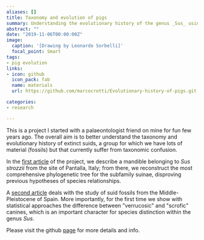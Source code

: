 ```yaml
---
aliases: []
title: Taxonomy and evolution of pigs
summary: Understanding the evolutionary history of the genus _Sus_ using multiple approaches
abstract: ""
date: "2019-11-06T00:00:00Z"
image:
  caption: '[Drawing by Leonardo Sorbelli]'
  focal_point: Smart
tags: 
- pig evolution
links:
- icon: github
  icon_pack: fab
  name: materials
  url: https://github.com/marcocrotti/Evolutionary-history-of-pigs.git

categories:
- research

---
```

This is a project I started with a palaeontologist friend on mine for fun few years ago. 
The overall aim is to better understand the taxonomy and evolutionary history of extinct suids, 
a group for which we have lots of material (fossils) but that currently suffer from taxonomic confusion.

In the [first article](https://doi.org/10.1016/j.quascirev.2018.06.029) of the project, we 
describe a mandible belonging to *Sus strozzii* from the site of Pantalla, Italy; from there, 
we reconstruct the most comprehensive phylogenetic tree for the subfamily suinae, disproving 
previous hypotheses of species relationships. 

A [second article](https://doi.org/10.1016/j.quascirev.2020.106234) deals with the study of suid fossils from the Middle-Pleistocene
of Spain. More importantly, for the first time we show with statistical approaches the difference
between "verrucosic" and "scrofic" canines, which is an important character for species 
distinction within the genus *Sus*.

Please visit the github [page](https://github.com/marcocrotti/Evolutionary-history-of-pigs.git) for more details and info.